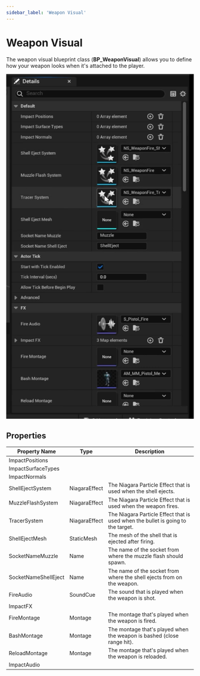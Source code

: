 ```yaml
---
sidebar_label: 'Weapon Visual'
---
```


# Weapon Visual

The weapon visual blueprint class (**BP_WeaponVisual**) allows you to define how your weapon looks when it's attached to the player.

![weapon-visual.png](..%2F..%2F..%2F..%2F..%2Fstatic%2Fimg%2Finventory%2Fweapons%2Fweapon-visual.png)

## Properties

| Property Name        | Type          | Description                                                                      |
|----------------------|---------------|----------------------------------------------------------------------------------|
| ImpactPositions      |               |                                                                                  |
| ImpactSurfaceTypes   |               |                                                                                  |
| ImpactNormals        |               |                                                                                  |
| ShellEjectSystem     | NiagaraEffect | The Niagara Particle Effect that is used when the shell ejects.                  |
| MuzzleFlashSystem    | NiagaraEffect | The Niagara Particle Effect that is used when the weapon fires.                  |
| TracerSystem         | NiagaraEffect | The Niagara Particle Effect that is used when the bullet is going to the target. |
| ShellEjectMesh       | StaticMesh    | The mesh of the shell that is ejected after firing.                              |
| SocketNameMuzzle     | Name          | The name of the socket from where the muzzle flash should spawn.                 |
| SocketNameShellEject | Name          | The name of the socket from where the shell ejects from on the weapon.           |
| FireAudio            | SoundCue      | The sound that is played when the weapon is shot.                                |
| ImpactFX             |               |                                                                                  |
| FireMontage          | Montage       | The montage that's played when the weapon is fired.                              |
| BashMontage          | Montage       | The montage that's played when the weapon is bashed (close range hit).           |
| ReloadMontage        | Montage       | The montage that's played when the weapon is reloaded.                           |
| ImpactAudio          |               |                                                                                  |